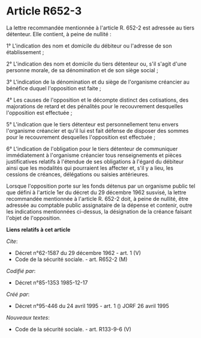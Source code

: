 # Article R652-3

La lettre recommandée mentionnée à l'article R. 652-2 est adressée au tiers détenteur. Elle contient, à peine de nullité :

1° L'indication des nom et domicile du débiteur ou l'adresse de son établissement ;

2° L'indication des nom et domicile du tiers détenteur ou, s'il s'agit d'une personne morale, de sa dénomination et de son
siège social ;

3° L'indication de la dénomination et du siège de l'organisme créancier au bénéfice duquel l'opposition est faite ;

4° Les causes de l'opposition et le décompte distinct des cotisations, des majorations de retard et des pénalités pour le
recouvrement desquelles l'opposition est effectuée ;

5° L'indication que le tiers détenteur est personnellement tenu envers l'organisme créancier et qu'il lui est fait défense de
disposer des sommes pour le recouvrement desquelles l'opposition est effectuée ;

6° L'indication de l'obligation pour le tiers détenteur de communiquer immédiatement à l'organisme créancier tous
renseignements et pièces justificatives relatifs à l'étendue de ses obligations à l'égard du débiteur ainsi que les modalités
qui pourraient les affecter et, s'il y a lieu, les cessions de créances, délégations ou saisies antérieures.

Lorsque l'opposition porte sur les fonds détenus par un organisme public tel que défini à l'article 1er du décret du 29
décembre 1962 susvisé, la lettre recommandée mentionnée à l'article R. 652-2 doit, à peine de nullité, être adressée au
comptable public assignataire de la dépense et contenir, outre les indications mentionnées ci-dessus, la désignation de la
créance faisant l'objet de l'opposition.

**Liens relatifs à cet article**

_Cite_:

  - Décret n°62-1587 du 29 décembre 1962 - art. 1 (V)
  - Code de la sécurité sociale. - art. R652-2 (M)

_Codifié par_:

  - Décret n°85-1353 1985-12-17

_Créé par_:

  - Décret n°95-446 du 24 avril 1995 - art. 1 () JORF 26 avril 1995

_Nouveaux textes_:

  - Code de la sécurité sociale. - art. R133-9-6 (V)

